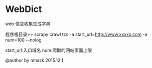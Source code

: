 # WebDict
web 信息收集生成字典


程序根目录>> scrapy crawl tzc -a start_url=http://www.xxxxx.com -a num=100 --nolog


start_url:入口域名
num:爬取的网站页面上限


@author by nmask  2015.12.1

